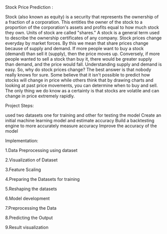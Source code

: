Stock Price Prediction :

Stock (also known as equity) is a security that represents the ownership of a fraction of a corporation. This entitles the owner of the stock to a proportion of the corporation's assets and profits equal to how much stock they own. Units of stock are called "shares." A stock is a general term used to describe the ownership certificates of any company. Stock prices change everyday by market forces. By this we mean that share prices change because of supply and demand. If more people want to buy a stock (demand) than sell it (supply), then the price moves up. Conversely, if more people wanted to sell a stock than buy it, there would be greater supply than demand, and the price would fall. Understanding supply and demand is easy. So, why do stock prices change? The best answer is that nobody really knows for sure. Some believe that it isn't possible to predict how stocks will change in price while others think that by drawing charts and looking at past price movements, you can determine when to buy and sell. The only thing we do know as a certainty is that stocks are volatile and can change in price extremely rapidly.

Project Steps:

used two datasets one for training and other for testing the model
Create an initial machine learning model and estimate accuracy
Build a backtesting engine to more accurately measure accuracy
Improve the accuracy of the model

Implementation:

1.Data Preprocessing using dataset

2.Visualization of Dataset

3.Feature Scaling

4.Preparing the Datasets for training

5.Reshaping the datasets

6.Model development

7.Preprocessing the Data

8.Predicting the Output

9.Result visualization
